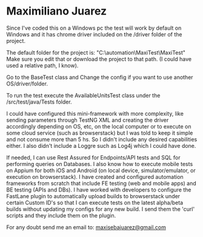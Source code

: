 # Maximiliano Juarez

Since I've coded this on a Windows pc the test will work by default on Windows and it has chrome driver included on the /driver folder of the project.

The default folder for the project is: "C:\automation\MaxiTest\MaxiTest"
Make sure you edit that or download the project to that path. (I could have used a relative path, I know).

Go to the BaseTest class and Change the config if you want to use another OS/driver/folder.

To run the test execute the AvailableUnitsTest class under the /src/test/java/Tests folder.

I could have configured this mini-framework with more complexity, like sending parameters through TestNG XML and creating the driver accordingly depending on OS, etc, on the local computer or to execute on some cloud service (such as browserstack) but I was told to keep it simple and not consume more than 5 hs. So I didn't include any desired capabilities either. I also didn't include a Loggre such as Log4j which I could have done.

If needed, I can use Rest Assured for Endpoints/API tests and SQL for performing queries on Databases.
I also know how to execute mobile tests on Appium for both iOS and Android (on local device, simulator/emulator, or execution on browserstack).
I have created and configured automation frameworks from scratch that include FE testing (web and mobile apps) and BE testing (APIs and DBs).
I have worked with developers to configure the FastLane plugin to automatically upload builds to browserstack under certain Custom ID's so that I can execute tests on the latest alpha/beta builds without updating my configs for any new build. I send them the 'curl' scripts and they include them on the plugin.

For any doubt send me an email to: maxisebajuarez@gmail.com
